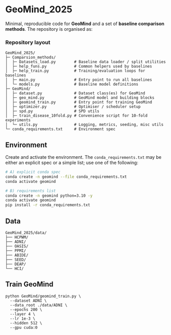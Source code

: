 
# GeoMind_2025

Minimal, reproducible code for **GeoMind** and a set of **baseline comparison methods**. The repository is organised as:

### Repository layout

```text
GeoMind_2025/
├─ Comparsion_methods/
│  ├─ Datasets_load.py        # Baseline data loader / split utilities
│  ├─ help_funs.py            # Common helpers used by baselines
│  ├─ help_train.py           # Training/evaluation loops for baselines
│  ├─ main.py                 # Entry point to run all baselines
│  └─ models.py               # Baseline model definitions
├─ GeoMind/
│  ├─ dataset.py              # Dataset class(es) for GeoMind
│  ├─ geo_mind.py             # GeoMind model and building blocks
│  ├─ geomind_train.py        # Entry point for training GeoMind
│  ├─ optimizer.py            # Optimiser / scheduler setup
│  ├─ spd.py                  # SPD utils
│  ├─ train_disease_10fold.py # Convenience script for 10-fold experiments
│  └─ utils.py                # Logging, metrics, seeding, misc utils
└─ conda_requirements.txt     # Environment spec
```



## Environment

Create and activate the environment. The `conda_requirements.txt` may be either an explicit spec or a simple list; use one of the following:

```bash
# A) explicit conda spec
conda create -n geomind --file conda_requirements.txt
conda activate geomind

# B) requirements list
conda create -n geomind python=3.10 -y
conda activate geomind
pip install -r conda_requirements.txt
```

## Data
```text
GeoMind_2025/data/
├── HCPWM/
├── ADNI/
├── OASIS/
├── PPMI/
├── ABIDE/
├── SEED/
├── DEAP/
└── HCI/
```

## Train GeoMind
```text
python GeoMind/geomind_train.py \
  --dataset ADNI \
  --data_root ./data/ADNI \
  --epochs 200 \
  --layer 4 \
  --lr 1e-3 \
  --hidden 512 \
  --gpu cuda:0
```
